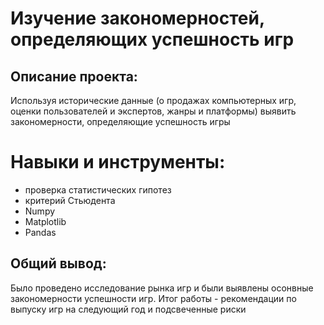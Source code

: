 # Изучение закономерностей, определяющих успешность игр

## Описание проекта:
Используя исторические данные (о продажах компьютерных игр, оценки пользователей и экспертов, жанры и платформы) выявить закономерности, определяющие успешность игры


# Навыки и инструменты:
* проверка статистических гипотез
* критерий Стьюдента
* Numpy
* Matplotlib
* Pandas



## Общий вывод:
Было проведено исследование рынка игр и были выявлены осонвные закономерности успешности игр. Итог работы - рекомендации по выпуску игр на следующий год и подсвеченные риски
